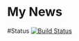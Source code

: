 # My News


#Status   [![Build Status](https://travis-ci.org/skichrome/My-News.svg?branch=master)](https://travis-ci.org/skichrome/My-News)
